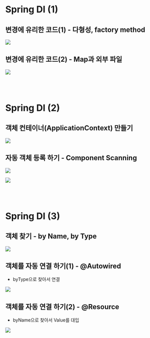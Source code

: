 

# Spring DI (1)



## 변경에 유리한 코드(1) - 다형성, factory method

<a href='https://ifh.cc/v-vzwZap' target='_blank'><img src='https://ifh.cc/g/vzwZap.png' border='0'></a>



## 변경에 유리한 코드(2) - Map과 외부 파일

<a href='https://ifh.cc/v-P9BhzH' target='_blank'><img src='https://ifh.cc/g/P9BhzH.png' border='0'></a>


<br><br>

# Spring DI (2)

## 객체 컨테이너(ApplicationContext) 만들기

<a href='https://ifh.cc/v-A38hXY' target='_blank'><img src='https://ifh.cc/g/A38hXY.jpg' border='0'></a>



## 자동 객체 등록 하기 - Component Scanning

<a href='https://ifh.cc/v-mp4yQO' target='_blank'><img src='https://ifh.cc/g/mp4yQO.jpg' border='0'></a>

<a href='https://ifh.cc/v-cKn5kN' target='_blank'><img src='https://ifh.cc/g/cKn5kN.jpg' border='0'></a>

<br><br>

# Spring DI (3)

## 객체 찾기 - by Name, by Type

<a href='https://ifh.cc/v-l87Nov' target='_blank'><img src='https://ifh.cc/g/l87Nov.png' border='0'></a>



## 객체를 자동 연결 하기(1) - @Autowired
  * byType으로 찾아서 연결

<a href='https://ifh.cc/v-Ftm3Yd' target='_blank'><img src='https://ifh.cc/g/Ftm3Yd.png' border='0'></a>



## 객체를 자동 연결 하기(2) - @Resource
  * byName으로 찾아서 Value를 대입

<a href='https://ifh.cc/v-rlwlAG' target='_blank'><img src='https://ifh.cc/g/rlwlAG.png' border='0'></a>